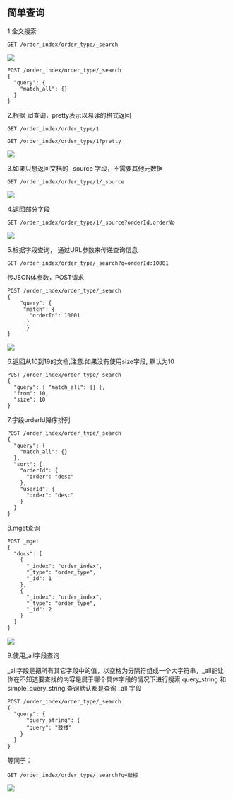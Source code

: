 ## 简单查询

1.全文搜索
```
GET /order_index/order_type/_search
```
![](/assets/13.png)

```
POST /order_index/order_type/_search
{
  "query": {
    "match_all": {}
  }
}
```
2.根据_id查询，pretty表示以易读的格式返回
```
GET /order_index/order_type/1
```

```
GET /order_index/order_type/1?pretty
```

![](/assets/14.png)


3.如果只想返回文档的 _source 字段，不需要其他元数据

```
GET /order_index/order_type/1/_source

```
![](/assets/15.png)


4.返回部分字段

```
GET /order_index/order_type/1/_source?orderId,orderNo
```
![](/assets/16.png)

5.根据字段查询， 通过URL参数来传递查询信息
```
GET /order_index/order_type/_search?q=orderId:10001
```
传JSON体参数，POST请求
```
POST /order_index/order_type/_search
{
    "query": {
	 "match": {
	   "orderId": 10001
	  }
      }
}
```
![](/assets/17.png)


6.返回从10到19的文档,注意:如果没有使用size字段, 默认为10
```
POST /order_index/order_type/_search
{
  "query": { "match_all": {} },
  "from": 10,
  "size": 10
}
```

7.字段orderId降序排列
```
POST /order_index/order_type/_search
{
  "query": {
    "match_all": {}
  },
  "sort": {
    "orderId": {
      "order": "desc"
    },
    "userId": {
      "order": "desc"
    }
  }
}
```

8.mget查询

```
POST _mget
{
  "docs": [
    {
      "_index": "order_index",
      "_type": "order_type",
      "_id": 1
    },
    {
      "_index": "order_index",
      "_type": "order_type",
      "_id": 2
    }
  ]
}
```

![](/assets/50.png)

9.使用_all字段查询

_all字段是把所有其它字段中的值，以空格为分隔符组成一个大字符串，_all能让你在不知道要查找的内容是属于哪个具体字段的情况下进行搜索
query_string 和 simple_query_string 查询默认都是查询 _all 字段

```
POST /order_index/order_type/_search
{
  "query": {
      "query_string": {
      "query": "鼓楼"
    }
  }
}
```
等同于：
```
GET /order_index/order_type/_search?q=鼓楼
```
![](/assets/53.png)